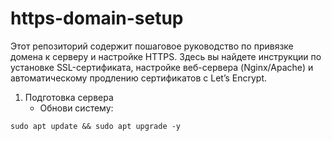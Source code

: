 # https-domain-setup
Этот репозиторий содержит пошаговое руководство по привязке домена к серверу и настройке HTTPS. Здесь вы найдете инструкции по установке SSL-сертификата, настройке веб-сервера (Nginx/Apache) и автоматическому продлению сертификатов с Let’s Encrypt.

1. Подготовка сервера
   - Обнови систему:
```console
sudo apt update && sudo apt upgrade -y
```

